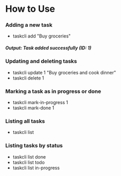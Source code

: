 # How to Use

### Adding a new task
* taskcli add "Buy groceries"
##### Output: Task added successfully (ID: 1)

### Updating and deleting tasks
* taskcli update 1 "Buy groceries and cook dinner"
* taskcli delete 1

### Marking a task as in progress or done
* taskcli mark-in-progress 1
* taskcli mark-done 1

### Listing all tasks
* taskcli list

### Listing tasks by status
* taskcli list done
* taskcli list todo
* taskcli list in-progress

